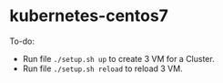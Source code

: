 # kubernetes-centos7

To-do:
- Run file `./setup.sh up` to create 3 VM for a Cluster. 
- Run file `./setup.sh reload` to reload 3 VM. 




